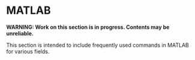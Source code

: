 # MATLAB

**WARNING: Work on this section is in progress. Contents may be unreliable.**

This section is intended to include frequently used commands in MATLAB for various fields.

